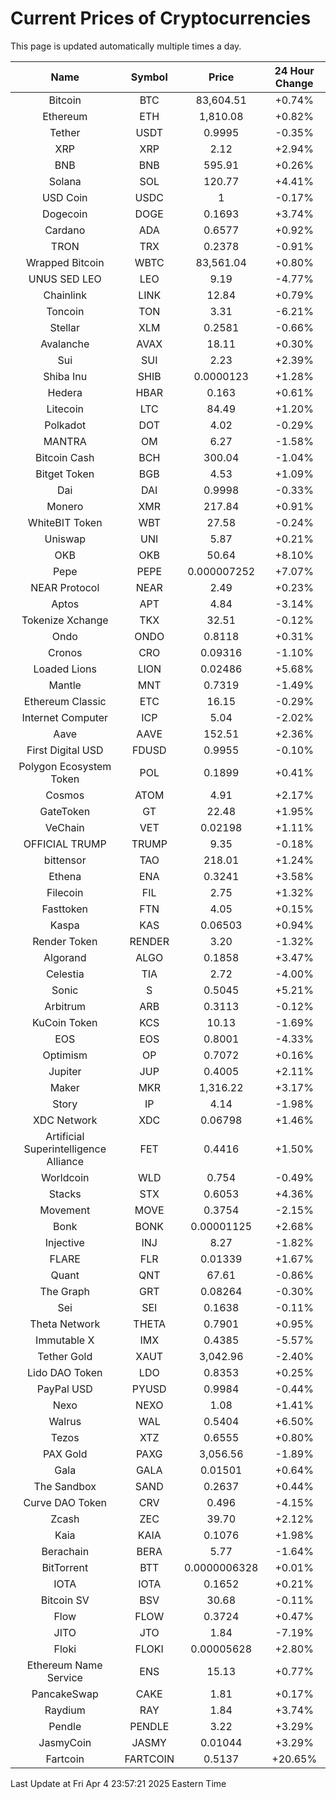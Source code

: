 # Current Prices of Cryptocurrencies
This page is updated automatically multiple times a day.

| Name | Symbol | Price | 24 Hour Change |
| :---: |:---:| :---: | :---: |
| Bitcoin | BTC | 83,604.51 | +0.74% |
| Ethereum | ETH | 1,810.08 | +0.82% |
| Tether | USDT | 0.9995 | -0.35% |
| XRP | XRP | 2.12 | +2.94% |
| BNB | BNB | 595.91 | +0.26% |
| Solana | SOL | 120.77 | +4.41% |
| USD Coin | USDC | 1 | -0.17% |
| Dogecoin | DOGE | 0.1693 | +3.74% |
| Cardano | ADA | 0.6577 | +0.92% |
| TRON | TRX | 0.2378 | -0.91% |
| Wrapped Bitcoin | WBTC | 83,561.04 | +0.80% |
| UNUS SED LEO | LEO | 9.19 | -4.77% |
| Chainlink | LINK | 12.84 | +0.79% |
| Toncoin | TON | 3.31 | -6.21% |
| Stellar | XLM | 0.2581 | -0.66% |
| Avalanche | AVAX | 18.11 | +0.30% |
| Sui | SUI | 2.23 | +2.39% |
| Shiba Inu | SHIB | 0.0000123 | +1.28% |
| Hedera | HBAR | 0.163 | +0.61% |
| Litecoin | LTC | 84.49 | +1.20% |
| Polkadot | DOT | 4.02 | -0.29% |
| MANTRA | OM | 6.27 | -1.58% |
| Bitcoin Cash | BCH | 300.04 | -1.04% |
| Bitget Token | BGB | 4.53 | +1.09% |
| Dai | DAI | 0.9998 | -0.33% |
| Monero | XMR | 217.84 | +0.91% |
| WhiteBIT Token | WBT | 27.58 | -0.24% |
| Uniswap | UNI | 5.87 | +0.21% |
| OKB | OKB | 50.64 | +8.10% |
| Pepe | PEPE | 0.000007252 | +7.07% |
| NEAR Protocol | NEAR | 2.49 | +0.23% |
| Aptos | APT | 4.84 | -3.14% |
| Tokenize Xchange | TKX | 32.51 | -0.12% |
| Ondo | ONDO | 0.8118 | +0.31% |
| Cronos | CRO | 0.09316 | -1.10% |
| Loaded Lions | LION | 0.02486 | +5.68% |
| Mantle | MNT | 0.7319 | -1.49% |
| Ethereum Classic | ETC | 16.15 | -0.29% |
| Internet Computer | ICP | 5.04 | -2.02% |
| Aave | AAVE | 152.51 | +2.36% |
| First Digital USD | FDUSD | 0.9955 | -0.10% |
| Polygon Ecosystem Token | POL | 0.1899 | +0.41% |
| Cosmos | ATOM | 4.91 | +2.17% |
| GateToken | GT | 22.48 | +1.95% |
| VeChain | VET | 0.02198 | +1.11% |
| OFFICIAL TRUMP | TRUMP | 9.35 | -0.18% |
| bittensor | TAO | 218.01 | +1.24% |
| Ethena | ENA | 0.3241 | +3.58% |
| Filecoin | FIL | 2.75 | +1.32% |
| Fasttoken | FTN | 4.05 | +0.15% |
| Kaspa | KAS | 0.06503 | +0.94% |
| Render Token | RENDER | 3.20 | -1.32% |
| Algorand | ALGO | 0.1858 | +3.47% |
| Celestia | TIA | 2.72 | -4.00% |
| Sonic | S | 0.5045 | +5.21% |
| Arbitrum | ARB | 0.3113 | -0.12% |
| KuCoin Token | KCS | 10.13 | -1.69% |
| EOS | EOS | 0.8001 | -4.33% |
| Optimism | OP | 0.7072 | +0.16% |
| Jupiter | JUP | 0.4005 | +2.11% |
| Maker | MKR | 1,316.22 | +3.17% |
| Story | IP | 4.14 | -1.98% |
| XDC Network | XDC | 0.06798 | +1.46% |
| Artificial Superintelligence Alliance | FET | 0.4416 | +1.50% |
| Worldcoin | WLD | 0.754 | -0.49% |
| Stacks | STX | 0.6053 | +4.36% |
| Movement | MOVE | 0.3754 | -2.15% |
| Bonk | BONK | 0.00001125 | +2.68% |
| Injective | INJ | 8.27 | -1.82% |
| FLARE | FLR | 0.01339 | +1.67% |
| Quant | QNT | 67.61 | -0.86% |
| The Graph | GRT | 0.08264 | -0.30% |
| Sei | SEI | 0.1638 | -0.11% |
| Theta Network | THETA | 0.7901 | +0.95% |
| Immutable X | IMX | 0.4385 | -5.57% |
| Tether Gold | XAUT | 3,042.96 | -2.40% |
| Lido DAO Token | LDO | 0.8353 | +0.25% |
| PayPal USD | PYUSD | 0.9984 | -0.44% |
| Nexo | NEXO | 1.08 | +1.41% |
| Walrus | WAL | 0.5404 | +6.50% |
| Tezos | XTZ | 0.6555 | +0.80% |
| PAX Gold | PAXG | 3,056.56 | -1.89% |
| Gala | GALA | 0.01501 | +0.64% |
| The Sandbox | SAND | 0.2637 | +0.44% |
| Curve DAO Token | CRV | 0.496 | -4.15% |
| Zcash | ZEC | 39.70 | +2.12% |
| Kaia | KAIA | 0.1076 | +1.98% |
| Berachain | BERA | 5.77 | -1.64% |
| BitTorrent | BTT | 0.0000006328 | +0.01% |
| IOTA | IOTA | 0.1652 | +0.21% |
| Bitcoin SV | BSV | 30.68 | -0.11% |
| Flow | FLOW | 0.3724 | +0.47% |
| JITO | JTO | 1.84 | -7.19% |
| Floki | FLOKI | 0.00005628 | +2.80% |
| Ethereum Name Service | ENS | 15.13 | +0.77% |
| PancakeSwap | CAKE | 1.81 | +0.17% |
| Raydium | RAY | 1.84 | +3.74% |
| Pendle | PENDLE | 3.22 | +3.29% |
| JasmyCoin | JASMY | 0.01044 | +3.29% |
| Fartcoin | FARTCOIN | 0.5137 | +20.65% |

Last Update at Fri Apr  4 23:57:21 2025 Eastern Time